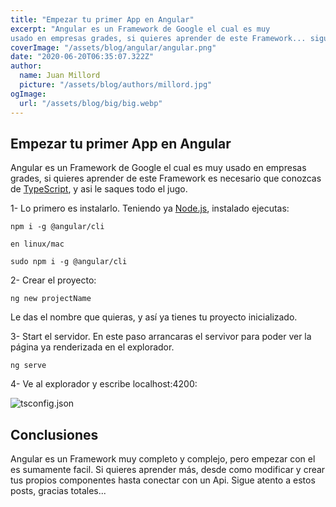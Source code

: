 ```yaml
---
title: "Empezar tu primer App en Angular"
excerpt: "Angular es un Framework de Google el cual es muy
usado en empresas grades, si quieres aprender de este Framework... sigue leyendo."
coverImage: "/assets/blog/angular/angular.png"
date: "2020-06-20T06:35:07.322Z"
author:
  name: Juan Millord
  picture: "/assets/blog/authors/millord.jpg"
ogImage:
  url: "/assets/blog/big/big.webp"
---
```


## Empezar tu primer App en Angular

Angular es un Framework de Google el cual es muy
usado en empresas grades, si quieres aprender de este Framework
es necesario que conozcas de [TypeScript](https://onlytypes.vercel.app/),
y asi le saques todo el jugo.

1- Lo primero es instalarlo. Teniendo ya [Node.js](https://nodebase.vercel.app/), instalado ejecutas:

```
npm i -g @angular/cli

en linux/mac

sudo npm i -g @angular/cli
```

2- Crear el proyecto:

```
ng new projectName

```

Le das el nombre que quieras, y así ya tienes tu proyecto inicializado.

3- Start el servidor. En este paso arrancaras el servivor para poder ver la página ya renderizada en el explorador.

```
ng serve
```

4- Ve al explorador y escribe localhost:4200:

![tsconfig.json](/assets/blog/angular/intro.png)

## Conclusiones

Angular es un Framework muy completo y complejo, pero empezar con el es sumamente facil. Si quieres aprender más, desde como modificar y crear tus propios componentes hasta conectar con un Api. Sigue atento a estos posts, gracias totales...
